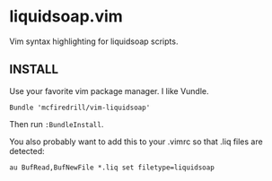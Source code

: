 # liquidsoap.vim

Vim syntax highlighting for liquidsoap scripts.

## INSTALL

Use your favorite vim package manager. I like Vundle.

```
Bundle 'mcfiredrill/vim-liquidsoap'
```

Then run `:BundleInstall`.

You also probably want to add this to your .vimrc so that .liq files are
detected:

```
au BufRead,BufNewFile *.liq set filetype=liquidsoap
```
